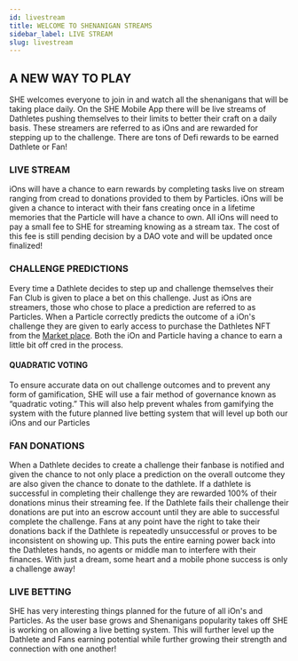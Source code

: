 ```yaml
---
id: livestream
title: WELCOME TO SHENANIGAN STREAMS
sidebar_label: LIVE STREAM
slug: livestream
---
```


## A NEW WAY TO PLAY
SHE welcomes everyone to join in and watch all the shenanigans that will be taking place daily. On the SHE Mobile App there will be live streams of Dathletes pushing themselves to their limits to better their craft on a daily basis. These streamers are referred to as iOns and are rewarded for stepping up to the challenge. There are tons of Defi rewards to be earned Dathlete or Fan!


### LIVE STREAM
iOns will have a chance to earn rewards by completing tasks live on stream ranging from cread to donations provided to them by Particles. iOns will be given a chance to interact with their fans creating once in a lifetime memories that the Particle will have a chance to own. All iOns will need to pay a small fee to SHE for streaming knowing as a stream tax. The cost of this fee is still pending decision by a DAO vote and will be updated once finalized!

### CHALLENGE PREDICTIONS
Every time a Dathlete decides to step up and challenge themselves their Fan Club is given to place a bet on this challenge. Just as iOns are streamers, those who chose to place a prediction are referred to as Particles. When a Particle correctly predicts the outcome of a iOn's challenge they are given to early access to purchase the Dathletes NFT from the [Market place](.//she-nft#market-place). Both the iOn and Particle having a chance to earn a little bit off cred in the process.

#### QUADRATIC VOTING
To ensure accurate data on out challenge outcomes and to prevent any form of gamification, SHE will use a fair method of governance known as “quadratic voting.” This will also help prevent whales from gamifying the system with the future planned live betting system that will level up both our iOns and our Particles


### FAN DONATIONS
When a Dathlete decides to create a challenge their fanbase is notified and given the chance to not only place a prediction on the overall outcome they are also given the chance to donate to the dathlete. If a dathlete is successful in completing their challenge they are rewarded 100% of their donations minus their streaming fee. If the Dathlete fails their challenge their donations are put into an escrow account until they are able to successful complete the challenge. Fans at any point have the right to take their donations back if the Dathlete is repeatedly unsuccessful or proves to be inconsistent on showing up. This puts the entire earning power back into the Dathletes hands, no agents or middle man to interfere with their finances. With just a dream, some heart and a mobile phone success is only a challenge away! 


### LIVE BETTING
SHE has very interesting things planned for the future of all iOn's and Particles. As the user base grows and Shenanigans popularity takes off SHE is working on allowing a live betting system. This will further level up the Dathlete and Fans earning potential while further growing their strength and connection with one another!